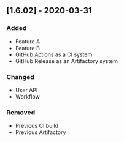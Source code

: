 ## [1.6.02] - 2020-03-31
### Added
- Feature A
- Feature B
- GitHub Actions as a CI system
- GitHub Release as an Artifactory system

### Changed
- User API
- Workflow

### Removed
- Previous CI build
- Previous Artifactory
